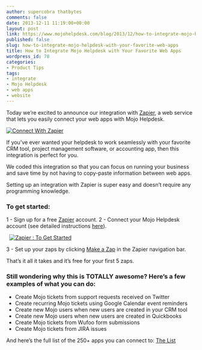 ```yaml
---
author: supercobra thatbytes
comments: false
date: 2013-12-11 11:19:00+00:00
layout: post
link: https://www.mojohelpdesk.com/blog/2013/12/how-to-integrate-mojo-helpdesk-with-your-favorite-web-apps/
published: false
slug: how-to-integrate-mojo-helpdesk-with-your-favorite-web-apps
title: How to Integrate Mojo Helpdesk with Your Favorite Web Apps
wordpress_id: 78
categories:
- Product Tips
tags:
- integrate
- Mojo Helpdesk
- web apps
- website
---
```


Today we’re excited to announce our integration with [Zapier](https://zapier.com/), a web service that lets you easily connect your web apps with Mojo Helpdesk.


<!-- more -->


[![Connect With Zapier](http://www.mojohelpdesk.com/blog/wordpress/wp-content/uploads/2013/12/Connect-With-Zapier.png)](http://www.mojohelpdesk.com/blog/wordpress/wp-content/uploads/2013/12/Connect-With-Zapier.png)


If you’ve ever wanted your helpdesk to work seamlessly with your favorite CRM tool, project management software, or accounting app, then this integration is perfect for you.

We coded this integration so that you can focus on running your business and save time by not having to copy-paste information between web apps.

Setting up an integration with Zapier is super easy and doesn’t require any programming knowledge.


### To get started:


1 - Sign up for a free [Zapier](https://zapier.com/) account.
2 - Connect your Mojo Helpdesk account (see detailed instructions [here](https://zapier.com/help/www.mojohelpdesk.com/blog-helpdesk/)).


   [![Zapier : To Get Started](http://www.mojohelpdesk.com/blog/wordpress/wp-content/uploads/2013/12/Zapier-To-Get-Started.png)](http://www.mojohelpdesk.com/blog/wordpress/wp-content/uploads/2013/12/Zapier-To-Get-Started.png)



3 - Set up your zaps by clicking [Make a Zap](https://zapier.com/app/editor) in the Zapier navigation bar.


That’s it all it takes and it’s free for your first 5 zaps.


### Still wondering why this is TOTALLY awesome? Here’s a few examples of what you can do:


- Create Mojo tickets from support requests received on Twitter
- Create recurring Mojo tickets using Google Calendar event reminders
- Create new Mojo users when new users are created in your CRM tool
- Create new Mojo users when new users are created in Quickbooks
- Create Mojo tickets from Wufoo form submissions
- Create Mojo tickets from JIRA issues

And here’s the full list of the 250+ apps you can connect to: [The List](https://zapier.com/zapbook/mojo/blog-helpdesk/)


